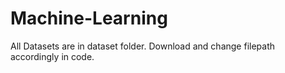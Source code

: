 # Machine-Learning
All Datasets are in dataset folder. Download and change filepath accordingly in code.
